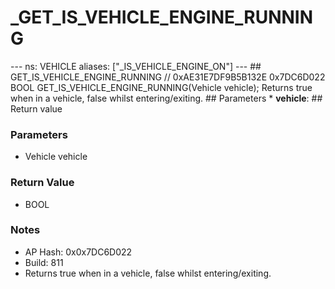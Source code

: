 # _GET_IS_VEHICLE_ENGINE_RUNNING

--- ns: VEHICLE aliases: ["_IS_VEHICLE_ENGINE_ON"] --- ## GET_IS_VEHICLE_ENGINE_RUNNING  // 0xAE31E7DF9B5B132E 0x7DC6D022 BOOL GET_IS_VEHICLE_ENGINE_RUNNING(Vehicle vehicle);  Returns true when in a vehicle, false whilst entering/exiting.  ## Parameters * **vehicle**:  ## Return value

### Parameters
* Vehicle vehicle

### Return Value
* BOOL

### Notes
* AP Hash: 0x0x7DC6D022
* Build: 811
* Returns true when in a vehicle, false whilst entering/exiting.

